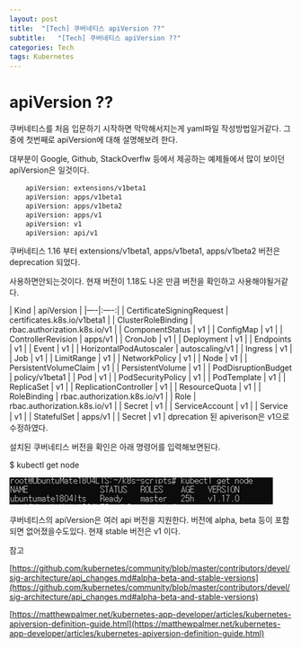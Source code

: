 ```yaml
---
layout: post
title:  "[Tech] 쿠버네티스 apiVersion ??"
subtitle:   "[Tech] 쿠버네티스 apiVersion ??"
categories: Tech
tags: Kubernetes
---
```


# apiVersion ??

쿠버네티스를 처음 입문하기 시작하면 막막해서지는게 yaml파일 작성방법일거같다. 그중에 첫번째로 apiVersion에 대해 설명해보려 한다.

대부분이 Google, Github, StackOverflw 등에서 제공하는 예제들에서 많이 보이던 apiVersion은 일것이다.
```
    apiVersion: extensions/v1beta1
    apiVersion: apps/v1beta1
    apiVersion: apps/v1beta2
    apiVersion: apps/v1
    apiVersion: v1
    apiVersion: api/v1
```
쿠버네티스 1.16 부터 extensions/v1beta1, apps/v1beta1, apps/v1beta2  버전은 deprecation 되었다.

사용하면안되는것이다. 현재 버전이 1.18도 나온 만큼 버전을 확인하고 사용해야될거같다.

| Kind | apiVersion |
|—-|:—-:|
| CertificateSigningRequest | certificates.k8s.io/v1beta1 |
| ClusterRoleBinding | rbac.authorization.k8s.io/v1 |
| ComponentStatus | v1 |
| ConfigMap | v1 |
| ControllerRevision | apps/v1 |
| CronJob | v1 |
| Deployment | v1 |
| Endpoints | v1 |
| Event | v1 |
| HorizontalPodAutoscaler | autoscaling/v1 |
| Ingress | v1 |
| Job | v1 |
| LimitRange | v1 |
| NetworkPolicy | v1 |
| Node | v1 |
| PersistentVolumeClaim | v1 |
| PersistentVolume | v1 |
| PodDisruptionBudget | policy/v1beta1 |
| Pod | v1 |
| PodSecurityPolicy | v1 |
| PodTemplate | v1 |
| ReplicaSet | v1 |
| ReplicationController | v1 |
| ResourceQuota | v1 |
| RoleBinding | rbac.authorization.k8s.io/v1 |
| Role | rbac.authorization.k8s.io/v1 |
| Secret | v1 |
| ServiceAccount | v1 |
| Service | v1 |
| StatefulSet | apps/v1 |
| Secret | v1 |
dprecation 된 apiverison은 v1으로 수정하였다. 

설치된 쿠버네티스 버전을 확인은 아래 명령어를 입력해보면된다.

$ kubectl get node 

![/assets/img/2020-01-05-Tech-Kubernetes-apiVersion/Untitled.png](/assets/img/2020-01-05-Tech-Kubernetes-apiVersion/Untitled.png)

쿠버네티스의 apiVersion은 여러 api 버전을 지원한다. 버전에 alpha, beta 등이 포함되면 없어졌을수도있다.  현재 stable 버전은 v1 이다. 

참고

[https://github.com/kubernetes/community/blob/master/contributors/devel/sig-architecture/api_changes.md#alpha-beta-and-stable-versions](https://github.com/kubernetes/community/blob/master/contributors/devel/sig-architecture/api_changes.md#alpha-beta-and-stable-versions)

[https://matthewpalmer.net/kubernetes-app-developer/articles/kubernetes-apiversion-definition-guide.html](https://matthewpalmer.net/kubernetes-app-developer/articles/kubernetes-apiversion-definition-guide.html)